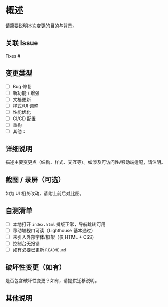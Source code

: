 # 概述
请简要说明本次变更的目的与背景。

## 关联 Issue
Fixes #

## 变更类型
- [ ] Bug 修复
- [ ] 新功能 / 增强
- [ ] 文档更新
- [ ] 样式/UI 调整
- [ ] 性能优化
- [ ] CI/CD 配置
- [ ] 重构
- [ ] 其他：

## 详细说明
描述主要变更点（结构、样式、交互等）。如涉及可访问性/移动端适配，请注明。

## 截图 / 录屏（可选）
如为 UI 相关改动，请附上前后对比图。

## 自测清单
- [ ] 本地打开 `index.html` 排版正常，导航跳转可用
- [ ] 移动端视口可读（Lighthouse 基本通过）
- [ ] 未引入外部字体/框架（仅 HTML + CSS）
- [ ] 控制台无报错
- [ ] 如有必要已更新 `README.md`

## 破坏性变更（如有）
是否包含破坏性变更？如有，请提供迁移说明。

## 其他说明


